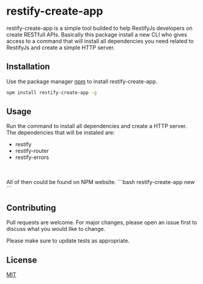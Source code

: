 # restify-create-app

restify-create-app is a simple tool builded to help RestifyJs developers on create RESTfull APIs. Basically this package install a new CLI who gives access to a command that will install all dependencies you need related to RestifyJs and create a simple HTTP server.

## Installation

Use the package manager [npm](https://www.npmjs.com/) to install restify-create-app.

```bash
npm install restify-create-app -g
```

## Usage

Run the command to install all dependencies and create a HTTP server.
<br>
The dependencies that will be instaled are:
<br>
- restify
- restify-router
- restify-errors
<br>
<br>
All of then could be found on NPM website.
```bash
restify-create-app new
```

## Contributing
Pull requests are welcome. For major changes, please open an issue first to discuss what you would like to change.

Please make sure to update tests as appropriate.

## License
[MIT](https://choosealicense.com/licenses/mit/)